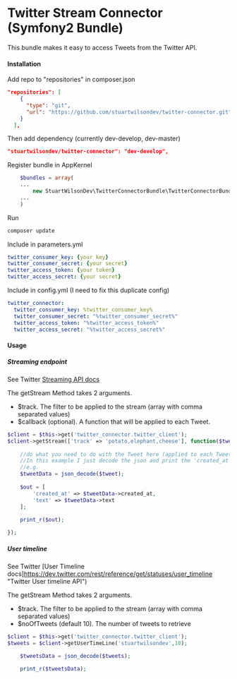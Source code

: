 # Twitter Stream Connector (Symfony2 Bundle)

This bundle makes it easy to access Tweets from the Twitter API. 

#### Installation
Add repo to "repositories" in composer.json
```json
"repositories": [
    {
      "type": "git",
      "url": "https://github.com/stuartwilsondev/twitter-connector.git"
    }
  ],
```

Then add dependency (currently dev-develop, dev-master)
```json
"stuartwilsondev/twitter-connector": "dev-develop",
```

Register bundle in AppKernel
```php
    $bundles = array(
    ...
        new StuartWilsonDev\TwitterConnectorBundle\TwitterConnectorBundle(),
    ...
    )

```

Run
```sh
composer update
```

Include in parameters.yml
```yaml
twitter_consumer_key: {your key} 
twitter_consumer_secret: {your secret} 
twitter_access_token: {your token} 
twitter_access_secret: {your secret}
```

Include in config.yml (I need to fix this duplicate config)
```yaml
twitter_connector: 
  twitter_consumer_key: %twitter_consumer_key% 
  twitter_consumer_secret: "%twitter_consumer_secret%" 
  twitter_access_token: "%twitter_access_token%" 
  twitter_access_secret: "%twitter_access_secret%"
```


#### Usage

##### Streaming endpoint


See Twitter [Streaming API docs](https://dev.twitter.com/streaming/reference/post/statuses/filter "Twitter Streaming API")


The getStream Method takes 2 arguments.
- $track. The filter to be applied to the stream (array with comma separated values)
- $callback (optional). A function that will be applied to each Tweet.


```php
$client = $this->get('twitter_connector.twitter_client');
$client->getStream(['track' => 'potato,elephant,cheese'], function($tweet) {
    
    //do what you need to do with the Tweet here (applied to each Tweet)
    //In this example I just decode the json and print the 'created_at' and 'text'
    //e.g.
    $tweetData = json_decode($tweet);
    
    $out = [
        'created_at' => $tweetData->created_at,
        'text' => $tweetData->text
    ];
            
    print_r($out);

});
```

##### User timeline


See Twitter [User Timeline docs]https://dev.twitter.com/rest/reference/get/statuses/user_timeline "Twitter User timeline API")


The getStream Method takes 2 arguments.
- $track. The filter to be applied to the stream (array with comma separated values)
- $noOfTweets (default 10). The number of tweets to retrieve 


```php
$client = $this->get('twitter_connector.twitter_client');
$tweets = $client->getUserTimeLine('stuartwilsondev',10);

    $tweetsData = json_decode($tweets);

    print_r($tweetsData);

```